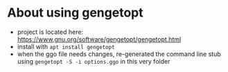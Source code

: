 About using gengetopt
=====================

* project is located here: https://www.gnu.org/software/gengetopt/gengetopt.html
* install with `apt install gengetopt`
* when the ggo file needs changes, re-generated the command line stub using `gengetopt -S -i options.ggo` in this very folder



